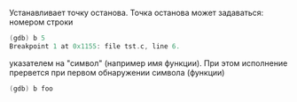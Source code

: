 Устанавливает точку останова.
Точка останова может задаваться:
номером строки
```c
(gdb) b 5
Breakpoint 1 at 0x1155: file tst.c, line 6.
```
указателем на "символ" (например имя функции). При этом исполнение прервется при первом обнаружении символа (функции)
```c
(gdb) b foo
```
